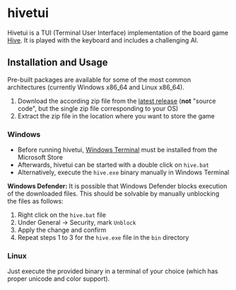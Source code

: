 
# hivetui #

Hivetui is a TUI (Terminal User Interface) implementation of the board game [Hive](https://gen42.com/games/hive).
It is played with the keyboard and includes a challenging AI.


## Installation and Usage ##

Pre-built packages are available for some of the most common architectures (currently Windows x86_64 and Linux x86_64).

1. Download the according zip file from the [latest release](https://github.com/N-Maas/hivetui/releases/latest) (**not** "source code", but the single zip file corresponding to your OS)
2. Extract the zip file in the location where you want to store the game

### Windows ###

- Before running hivetui, [Windows Terminal](https://apps.microsoft.com/detail/9n0dx20hk701) must be installed from the Microsoft Store
- Afterwards, hivetui can be started with a double click on `hive.bat`
- Alternatively, execute the `hive.exe` binary manually in Windows Terminal

**Windows Defender:** It is possible that Windows Defender blocks execution of the downloaded files. This should be solvable by manually unblocking the files as follows:
1. Right click on the `hive.bat` file
2. Under General -> Security, mark `Unblock`
3. Apply the change and confirm
4. Repeat steps 1 to 3 for the `hive.exe` file in the `bin` directory

### Linux ###

Just execute the provided binary in a terminal of your choice (which has proper unicode and color support).
